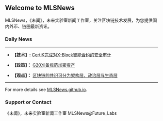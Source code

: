 ## Welcome to MLSNews

MLSNews，《未闻》，未来实验室新闻工作室，关注区块链技术发展，为您提供国内外币、链圈最新资讯。

### Daily News

---------
* **【技术】:** [CertiK完成对X-Block智能合约的安全审计](https://github.com/futurelabs2018/MLSNews/blob/master/DailyNews/20190419.md)

* **【政策】：** [G20准备规范加密资产]()

* **【观点】：** [区块链的共识可分为架构层、政治层与生态层](https://github.com/futurelabs2018/MLSNews/blob/master/DailyNews/20190419.md)

--------

For more details see [MLSNews.github.io](https://MLSNews.github.io).


### Support or Contact

《未闻》，未来实验室新闻工作室 MLSNews@Future_Labs


